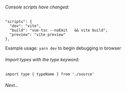 ###### Console scripts have changed:
    "scripts": {
      "dev": "vite",
      "build": "vue-tsc --noEmit   && vite build",
      "preview": "vite preview"
    },
  Example usage: `yarn dev` to begin debugging in browser
###### Import types with the *type* keyword:
`import type { typeName } from './source'`
###### Next...